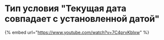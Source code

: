# Тип условия "Текущая дата совпадает с установленной датой"

{% embed url="https://www.youtube.com/watch?v=7C4prvKblxw" %}
